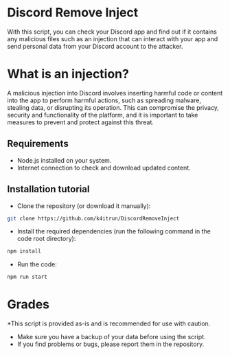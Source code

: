 # Discord Remove Inject

With this script, you can check your Discord app and find out if it contains any malicious files such as an injection that can interact with your app and send personal data from your Discord account to the attacker.

# What is an injection?

A malicious injection into Discord involves inserting harmful code or content into the app to perform harmful actions, such as spreading malware, stealing data, or disrupting its operation. This can compromise the privacy, security and functionality of the platform, and it is important to take measures to prevent and protect against this threat.

## Requirements

- Node.js installed on your system.
- Internet connection to check and download updated content.

## Installation tutorial

* Clone the repository (or download it manually):
```sh
git clone https://github.com/k4itrun/DiscordRemoveInject
```

* Install the required dependencies (run the following command in the code root directory):
```sh
npm install
```

* Run the code:
```sh
npm run start
```

# Grades
*This script is provided as-is and is recommended for use with caution.
* Make sure you have a backup of your data before using the script.
* If you find problems or bugs, please report them in the repository.
